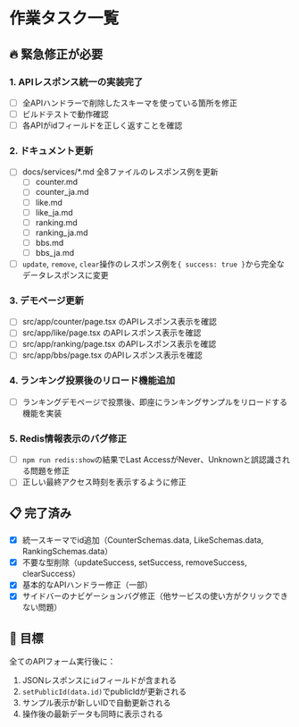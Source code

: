 # 作業タスク一覧

## 🔥 緊急修正が必要

### 1. APIレスポンス統一の実装完了
- [ ] 全APIハンドラーで削除したスキーマを使っている箇所を修正
- [ ] ビルドテストで動作確認
- [ ] 各APIがidフィールドを正しく返すことを確認

### 2. ドキュメント更新
- [ ] docs/services/*.md 全8ファイルのレスポンス例を更新
  - [ ] counter.md
  - [ ] counter_ja.md  
  - [ ] like.md
  - [ ] like_ja.md
  - [ ] ranking.md
  - [ ] ranking_ja.md
  - [ ] bbs.md
  - [ ] bbs_ja.md
- [ ] `update`, `remove`, `clear`操作のレスポンス例を`{ success: true }`から完全なデータレスポンスに変更

### 3. デモページ更新
- [ ] src/app/counter/page.tsx のAPIレスポンス表示を確認
- [ ] src/app/like/page.tsx のAPIレスポンス表示を確認
- [ ] src/app/ranking/page.tsx のAPIレスポンス表示を確認
- [ ] src/app/bbs/page.tsx のAPIレスポンス表示を確認

### 4. ランキング投票後のリロード機能追加
- [ ] ランキングデモページで投票後、即座にランキングサンプルをリロードする機能を実装

### 5. Redis情報表示のバグ修正
- [ ] `npm run redis:show`の結果でLast AccessがNever、Unknownと誤認識される問題を修正
- [ ] 正しい最終アクセス時刻を表示するように修正

## 📋 完了済み
- [x] 統一スキーマでid追加（CounterSchemas.data, LikeSchemas.data, RankingSchemas.data）
- [x] 不要な型削除（updateSuccess, setSuccess, removeSuccess, clearSuccess）
- [x] 基本的なAPIハンドラー修正（一部）
- [x] サイドバーのナビゲーションバグ修正（他サービスの使い方がクリックできない問題）

## 🎯 目標
全てのAPIフォーム実行後に：
1. JSONレスポンスに`id`フィールドが含まれる
2. `setPublicId(data.id)`でpublicIdが更新される
3. サンプル表示が新しいIDで自動更新される
4. 操作後の最新データも同時に表示される